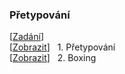### Přetypování
[[Zadání](https://github.com/ShadowMoonlight-MS/Programovani/tree/main/Progr2/04_přetypování_as_is)]<br>
[[Zobrazit](/typecasting/Program.cs)] &nbsp; 1. Přetypování<br>
[[Zobrazit](/typecasting/boxing/Program.cs)] &nbsp; 2. Boxing<br>
